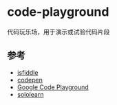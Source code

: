 # code-playground
代码玩乐场，用于演示或试验代码片段


## 参考
- [jsfiddle](https://jsfiddle.net/)
- [codepen](https://codepen.io/pen/)
- [Google Code Playground](https://developers.google.com/apis-explorer/?csw=1#p/)
- [sololearn](https://code.sololearn.com/#html)
